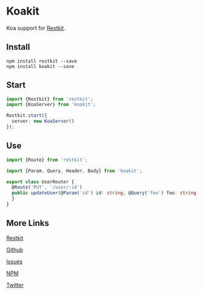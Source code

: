 Koakit
==========

Koa support for [Restkit](https://github.com/iamchairs/restkit).

## Install

```
npm install restkit --save
npm install koakit --save
```

## Start

```typescript
import {Restkit} from 'restkit';
import {KoaServer} from 'koakit';

Restkit.start({
  server: new KoaServer()
});
```

## Use

```typescript
import {Route} from 'restkit';

import {Param, Query, Header, Body} from 'koakit';

export class UserRouter {
  @Route('PUT', '/user/:id')
  public updateUser(@Param('id') id: string, @Query('foo') foo: string, @Header('Authorization') auth: string, @Body() update: any) {
  }
}
```

## More Links

[Restkit](https://github.com/iamchairs/restkit)

[Github](https://github.com/iamchairs/expresskit)

[Issues](https://github.com/iamchairs/expresskit/issues)

[NPM](https://www.npmjs.com/package/expresskit)

[Twitter](https://twitter.com/micahwllmsn)